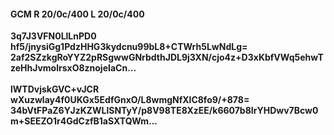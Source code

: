 #### GCM R 20/0c/400 L 20/0c/400
**3q7J3VFN0LlLnPD0**<br/>**hf5/jnysiGg1PdzHHG3kydcnu99bL8+CTWrh5LwNdLg=**<br/>**2af2SZzkgRoYYZ2pRSgwwGNrbdthJDL9j3XN/cjo4z+D3xKbfVWq5ehwTzeHhJvmolrsxO8znojeIaCn...**<br/><br/>
**lWTDvjskGVC+vJCR**<br/>**wXuzwlay4f0UKGx5EdfGnxO/L8wmgNfXlC8fo9/+878=**<br/>**34bVtFPaZ6YJzKZWLlSNTyY/p8V98TE8XzEE/k6607b8IrYHDwv7Bcw0m+SEEZO1r4GdCzfB1aSXTQWm...**